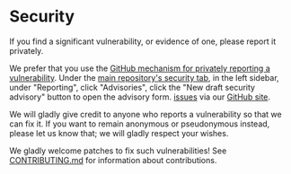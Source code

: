 # Security

If you find a significant vulnerability, or evidence of one, please report it privately.

We prefer that you use the [GitHub mechanism for privately reporting a vulnerability](https://docs.github.com/en/code-security/security-advisories/guidance-on-reporting-and-writing/privately-reporting-a-security-vulnerability#privately-reporting-a-security-vulnerability). Under the [main repository's security tab](https://github.com/davidbrownell/JustPython/security), in the left sidebar, under "Reporting", click "Advisories", click the "New draft security advisory" button to open the advisory form.
[issues](https://github.com/coreinfrastructure/best-practices-badge/issues) via our [GitHub site](https://github.com/davidbrownell/JustPython).

We will gladly give credit to anyone who reports a vulnerability so that we can fix it. If you want to remain anonymous or pseudonymous instead, please let us know that; we will gladly respect your wishes.

We gladly welcome patches to fix such vulnerabilities! See [CONTRIBUTING.md](CONTRIBUTING.md) for information about contributions.
